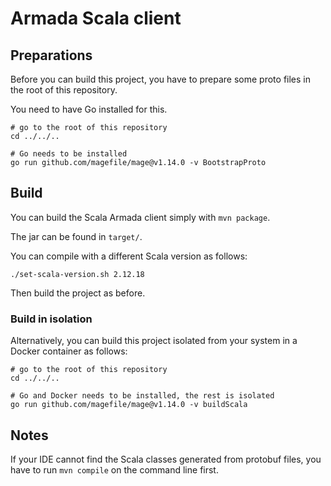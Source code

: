 # Armada Scala client

## Preparations

Before you can build this project, you have to prepare some proto files in the root of this repository.

You need to have Go installed for this.

    # go to the root of this repository
    cd ../../..

    # Go needs to be installed
    go run github.com/magefile/mage@v1.14.0 -v BootstrapProto

## Build

You can build the Scala Armada client simply with `mvn package`.

The jar can be found in `target/`.

You can compile with a different Scala version as follows:

    ./set-scala-version.sh 2.12.18

Then build the project as before.

### Build in isolation

Alternatively, you can build this project isolated from your system in a Docker container as follows:

    # go to the root of this repository
    cd ../../..

    # Go and Docker needs to be installed, the rest is isolated
    go run github.com/magefile/mage@v1.14.0 -v buildScala

## Notes

If your IDE cannot find the Scala classes generated from protobuf files, you have to run `mvn compile` on the command line first.

